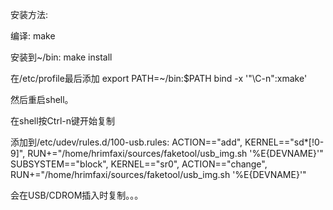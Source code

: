 安装方法:

编译:
make

安装到~/bin:
make install

在/etc/profile最后添加
export PATH=~/bin:$PATH
bind -x '"\C-n":xmake'

然后重启shell。

在shell按Ctrl-n键开始复制

添加到/etc/udev/rules.d/100-usb.rules:
ACTION=="add", KERNEL=="sd*[!0-9]", RUN+="/home/hrimfaxi/sources/faketool/usb_img.sh '%E{DEVNAME}'"
SUBSYSTEM=="block", KERNEL=="sr0", ACTION=="change", RUN+="/home/hrimfaxi/sources/faketool/usb_img.sh '%E{DEVNAME}'"

会在USB/CDROM插入时复制。。。
